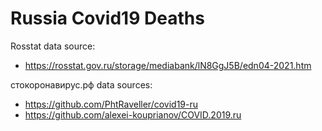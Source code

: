 # Russia Covid19 Deaths

Rosstat data source:

- https://rosstat.gov.ru/storage/mediabank/lN8GgJ5B/edn04-2021.htm

стокоронавирус.рф data sources:

- https://github.com/PhtRaveller/covid19-ru
- https://github.com/alexei-kouprianov/COVID.2019.ru
